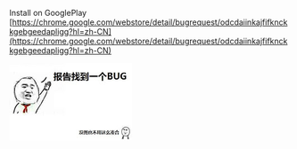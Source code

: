 Install on GooglePlay [https://chrome.google.com/webstore/detail/bugrequest/odcdaiinkajfifknckkgebgeedapligg?hl=zh-CN](https://chrome.google.com/webstore/detail/bugrequest/odcdaiinkajfifknckkgebgeedapligg?hl=zh-CN) 

![./+1.jpg](./+1.jpg)
